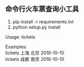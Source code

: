 ## 命令行火车票查询小工具

1. pip install -r requirements.txt
2. python setup.py install

Usage:
    tickets  <from> <to> <date>

Examples:<br>
    tickets 上海 北京 2016-10-10<br>
    tickets  成都 南京 2016-10-10
